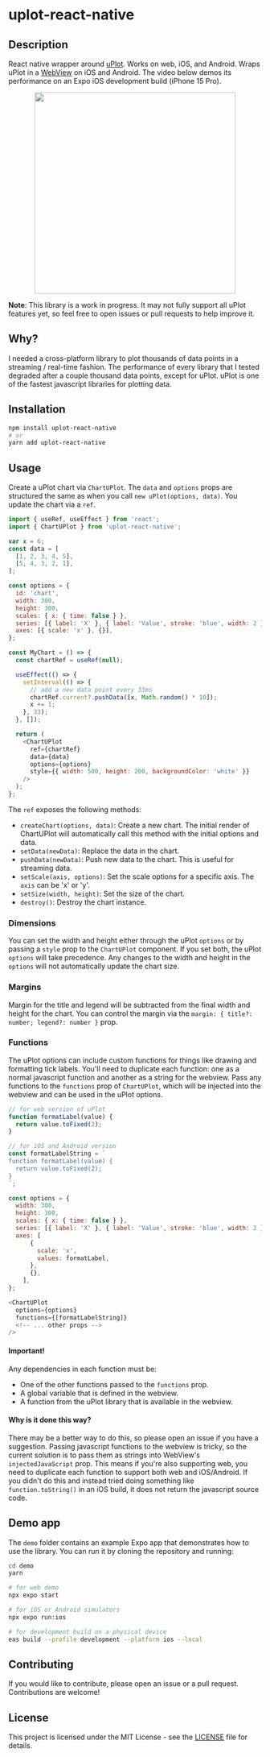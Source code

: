 # uplot-react-native

## Description

React native wrapper around [uPlot](https://github.com/leeoniya/uPlot). Works on web, iOS, and Android. Wraps uPlot in a [WebView](https://github.com/react-native-webview/react-native-webview) on iOS and Android. The video below demos its performance on an Expo iOS development build (iPhone 15 Pro).

<p align="center">
<img src="https://github.com/user-attachments/assets/f9e2e65c-bfe2-40a4-87ef-4d68faa11e77" height="400" />
</p>

**Note**: This library is a work in progress. It may not fully support all uPlot features yet, so feel free to open issues or pull requests to help improve it.

## Why?

I needed a cross-platform library to plot thousands of data points in a streaming / real-time fashion. The performance of every library that I tested degraded after a couple thousand data points, except for uPlot. uPlot is one of the fastest javascript libraries for plotting data.

## Installation

```bash
npm install uplot-react-native
# or
yarn add uplot-react-native
```

## Usage

Create a uPlot chart via `ChartUPlot`. The `data` and `options` props are structured the same as when you call `new uPlot(options, data)`. You update the chart via a `ref`.

```javascript
import { useRef, useEffect } from 'react';
import { ChartUPlot } from 'uplot-react-native';

var x = 6;
const data = [
  [1, 2, 3, 4, 5],
  [5, 4, 3, 2, 1],
];

const options = {
  id: 'chart',
  width: 300,
  height: 300,
  scales: { x: { time: false } },
  series: [{ label: 'X' }, { label: 'Value', stroke: 'blue', width: 2 }],
  axes: [{ scale: 'x' }, {}],
};

const MyChart = () => {
  const chartRef = useRef(null);

  useEffect(() => {
    setInterval(() => {
      // add a new data point every 33ms
      chartRef.current?.pushData([x, Math.random() * 10]);
      x += 1;
    }, 33);
  }, []);

  return (
    <ChartUPlot
      ref={chartRef}
      data={data}
      options={options}
      style={{ width: 500, height: 200, backgroundColor: 'white' }}
    />
  );
};
```

The `ref` exposes the following methods:

- `createChart(options, data)`: Create a new chart. The initial render of ChartUPlot will automatically call this method with the initial options and data.
- `setData(newData)`: Replace the data in the chart.
- `pushData(newData)`: Push new data to the chart. This is useful for streaming data.
- `setScale(axis, options)`: Set the scale options for a specific axis. The `axis` can be 'x' or 'y'.
- `setSize(width, height)`: Set the size of the chart.
- `destroy()`: Destroy the chart instance.

### Dimensions

You can set the width and height either through the uPlot `options` or by passing a `style` prop to the `ChartUPlot` component. If you set both, the uPlot `options` will take precedence. Any changes to the width and height in the `options` will not automatically update the chart size.

### Margins

Margin for the title and legend will be subtracted from the final width and height for the chart. You can control the margin via the `margin: { title?: number; legend?: number }` prop.

### Functions

The uPlot options can include custom functions for things like drawing and formatting tick labels. You'll need to duplicate each function: one as a normal javascript function and another as a string for the webview. Pass any functions to the `functions` prop of `ChartUPlot`, which will be injected into the webview and can be used in the uPlot options.

```javascript
// for web version of uPlot
function formatLabel(value) {
  return value.toFixed(2);
}

// for iOS and Android version
const formatLabelString = `
function formatLabel(value) {
  return value.toFixed(2);
}
`;

const options = {
  width: 300,
  height: 300,
  scales: { x: { time: false } },
  series: [{ label: 'X' }, { label: 'Value', stroke: 'blue', width: 2 }],
  axes: [
      {
        scale: 'x',
        values: formatLabel,
      },
      {},
    ],
};

<ChartUPlot
  options={options}
  functions={[formatLabelString]}
  <!-- ... other props -->
/>
```

#### Important!

Any dependencies in each function must be:

- One of the other functions passed to the `functions` prop.
- A global variable that is defined in the webview.
- A function from the uPlot library that is available in the webview.

#### Why is it done this way?

There may be a better way to do this, so please open an issue if you have a suggestion. Passing javascript functions to the webview is tricky, so the current solution is to pass them as strings into WebView's `injectedJavaScript` prop. This means if you're also supporting web, you need to duplicate each function to support both web and iOS/Android. If you didn't do this and instead tried doing something like `function.toString()` in an iOS build, it does not return the javascript source code.

## Demo app

The `demo` folder contains an example Expo app that demonstrates how to use the library. You can run it by cloning the repository and running:

```bash
cd demo
yarn

# for web demo
npx expo start

# for iOS or Android simulators
npx expo run:ios

# for development build on a physical device
eas build --profile development --platform ios --local
```

## Contributing

If you would like to contribute, please open an issue or a pull request. Contributions are welcome!

## License

This project is licensed under the MIT License - see the [LICENSE](LICENSE) file for details.
